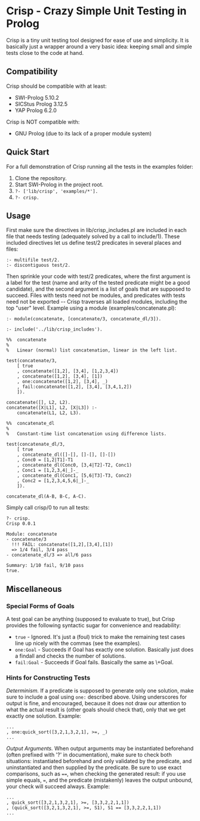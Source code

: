 # Crisp - Crazy Simple Unit Testing in Prolog

Crisp is a tiny unit testing tool designed for ease of use and simplicity. It is basically just a wrapper around a very basic idea: keeping small and simple tests close to the code at hand.

## Compatibility

Crisp should be compatible with at least:

 * SWI-Prolog 5.10.2
 * SICStus Prolog 3.12.5
 * YAP Prolog 6.2.0

Crisp is NOT compatible with:

 * GNU Prolog (due to its lack of a proper module system)

## Quick Start

For a full demonstration of Crisp running all the tests in the examples folder:

 1. Clone the repository.
 2. Start SWI-Prolog in the project root.
 3. `?- ['lib/crisp', 'examples/*'].`
 4. `?- crisp.`

## Usage

First make sure the directives in lib/crisp_includes.pl are included in each file that needs testing (adequately solved by a call to include/1). These included directives let us define test/2 predicates in several places and files:

    :- multifile test/2.
    :- discontiguous test/2.

Then sprinkle your code with test/2 predicates, where the first argument is a label for the test (name and arity of the tested predicate might be a good candidate), and the second argument is a list of goals that are supposed to succeed. Files with tests need not be modules, and predicates with tests need not be exported -- Crisp traverses all loaded modules, including the top "user" level. Example using a module (examples/concatenate.pl):

    :- module(concatenate, [concatenate/3, concatenate_dl/3]).

    :- include('../lib/crisp_includes').

    %%  concatenate
    %
    %   Linear (normal) list concatenation, linear in the left list.

    test(concatenate/3,
        [ true
        , concatenate([1,2], [3,4], [1,2,3,4])
        , concatenate([1,2], [3,4], [1])
        , one:concatenate([1,2], [3,4], _)
        , fail:concatenate([1,2], [3,4], [3,4,1,2])
        ]).

    concatenate([], L2, L2).
    concatenate([X|L1], L2, [X|L3]) :-
        concatenate(L1, L2, L3).

    %%  concatenate_dl
    %
    %   Constant-time list concatenation using difference lists.

    test(concatenate_dl/3,
        [ true
        , concatenate_dl([]-[], []-[], []-[])
        , Conc0 = [1,2|T1]-T1
        , concatenate_dl(Conc0, [3,4|T2]-T2, Conc1)
        , Conc1 = [1,2,3,4|_]-_
        , concatenate_dl(Conc1, [5,6|T3]-T3, Conc2)
        , Conc2 = [1,2,3,4,5,6|_]-_
        ]).

    concatenate_dl(A-B, B-C, A-C).

Simply call crisp/0 to run all tests:

    ?- crisp.
    Crisp 0.0.1

    Module: concatenate
    - concatenate/3
      !!! FAIL: concatenate([1,2],[3,4],[1])
      => 1/4 fail, 3/4 pass
    - concatenate_dl/3 => all/6 pass

    Summary: 1/10 fail, 9/10 pass
    true.

## Miscellaneous

### Special Forms of Goals

A test goal can be anything (supposed to evaluate to true), but Crisp provides the following syntactic sugar for convenience and readability:

 * `true` - Ignored. It's just a (foul) trick to make the remaining test cases line up nicely with the commas (see the examples).
 * `one:Goal` - Succeeds if Goal has exactly one solution. Basically just does a findall and checks the number of solutions.
 * `fail:Goal` - Succeeds if Goal fails. Basically the same as \\+Goal.

### Hints for Constructing Tests

_Determinism._ If a predicate is supposed to generate only one solution, make sure to include a goal using `one:` described above. Using underscores for output is fine, and encouraged, because it does not draw our attention to what the actual result is (other goals should check that), only that we get exactly one solution. Example:

    ...
    , one:quick_sort([3,2,1,3,2,1], >=, _)
    ...

_Output Arguments._ When output arguments may be instantiated beforehand (often prefixed with '?' in documentation), make sure to check both situations: instantiated beforehand and only validated by the predicate, and uninstantiated and then supplied by the predicate. Be sure to use exact comparisons, such as `==`, when checking the generated result: if you use simple equals, `=`, and the predicate (mistakenly) leaves the output unbound, your check will succeed always. Example:

    ...
    , quick_sort([3,2,1,3,2,1], >=, [3,3,2,2,1,1])
    , (quick_sort([3,2,1,3,2,1], >=, S1), S1 == [3,3,2,2,1,1])
    ...

